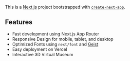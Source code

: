 This is a [Next.js](https://nextjs.org) project bootstrapped with [`create-next-app`](https://github.com/vercel/next.js/tree/canary/packages/create-next-app).

## Features
- Fast development using Next.js App Router
- Responsive Design for mobile, tablet, and desktop
- Optimized Fonts using `next/font` and [Geist](https://vercel.com/font)
- Easy deployment on Vercel
- Interactive 3D Virtual Museum    
